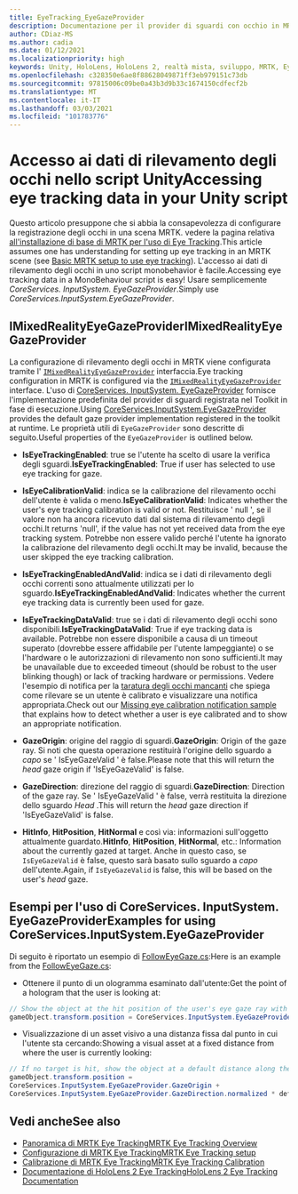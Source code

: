 ```yaml
---
title: EyeTracking_EyeGazeProvider
description: Documentazione per il provider di sguardi con occhio in MRTK
author: CDiaz-MS
ms.author: cadia
ms.date: 01/12/2021
ms.localizationpriority: high
keywords: Unity, HoloLens, HoloLens 2, realtà mista, sviluppo, MRTK, EyeTracking, EyeGaze,
ms.openlocfilehash: c328350e6ae8f88628049871ff3eb979151c73db
ms.sourcegitcommit: 97815006c09be0a43b3d9b33c1674150cdfecf2b
ms.translationtype: MT
ms.contentlocale: it-IT
ms.lasthandoff: 03/03/2021
ms.locfileid: "101783776"
---
```

# <a name="accessing-eye-tracking-data-in-your-unity-script"></a><span data-ttu-id="193da-104">Accesso ai dati di rilevamento degli occhi nello script Unity</span><span class="sxs-lookup"><span data-stu-id="193da-104">Accessing eye tracking data in your Unity script</span></span>

<span data-ttu-id="193da-105">Questo articolo presuppone che si abbia la consapevolezza di configurare la registrazione degli occhi in una scena MRTK. vedere la pagina relativa [all'installazione di base di MRTK per l'uso di Eye Tracking](eye-tracking-basic-setup.md).</span><span class="sxs-lookup"><span data-stu-id="193da-105">This article assumes one has understanding for setting up eye tracking in an MRTK scene (see [Basic MRTK setup to use eye tracking](eye-tracking-basic-setup.md)).</span></span>
<span data-ttu-id="193da-106">L'accesso ai dati di rilevamento degli occhi in uno script monobehavior è facile.</span><span class="sxs-lookup"><span data-stu-id="193da-106">Accessing eye tracking data in a MonoBehaviour script is easy!</span></span> <span data-ttu-id="193da-107">Usare semplicemente *CoreServices. InputSystem. EyeGazeProvider*.</span><span class="sxs-lookup"><span data-stu-id="193da-107">Simply use *CoreServices.InputSystem.EyeGazeProvider*.</span></span>

## <a name="imixedrealityeyegazeprovider"></a><span data-ttu-id="193da-108">IMixedRealityEyeGazeProvider</span><span class="sxs-lookup"><span data-stu-id="193da-108">IMixedRealityEyeGazeProvider</span></span>

<span data-ttu-id="193da-109">La configurazione di rilevamento degli occhi in MRTK viene configurata tramite l' [`IMixedRealityEyeGazeProvider`](xref:Microsoft.MixedReality.Toolkit.Input.IMixedRealityEyeGazeProvider) interfaccia.</span><span class="sxs-lookup"><span data-stu-id="193da-109">Eye tracking configuration in MRTK is configured via the [`IMixedRealityEyeGazeProvider`](xref:Microsoft.MixedReality.Toolkit.Input.IMixedRealityEyeGazeProvider) interface.</span></span> <span data-ttu-id="193da-110">L'uso di [CoreServices. InputSystem. EyeGazeProvider](eye-tracking-eye-gaze-provider.md) fornisce l'implementazione predefinita del provider di sguardi registrata nel Toolkit in fase di esecuzione.</span><span class="sxs-lookup"><span data-stu-id="193da-110">Using [CoreServices.InputSystem.EyeGazeProvider](eye-tracking-eye-gaze-provider.md) provides the default gaze provider implementation registered in the toolkit at runtime.</span></span>
<span data-ttu-id="193da-111">Le proprietà utili di `EyeGazeProvider` sono descritte di seguito.</span><span class="sxs-lookup"><span data-stu-id="193da-111">Useful properties of the `EyeGazeProvider` is outlined below.</span></span>

- <span data-ttu-id="193da-112">**IsEyeTrackingEnabled**: true se l'utente ha scelto di usare la verifica degli sguardi.</span><span class="sxs-lookup"><span data-stu-id="193da-112">**IsEyeTrackingEnabled**: True if user has selected to use eye tracking for gaze.</span></span>

- <span data-ttu-id="193da-113">**IsEyeCalibrationValid**: indica se la calibrazione del rilevamento occhi dell'utente è valida o meno.</span><span class="sxs-lookup"><span data-stu-id="193da-113">**IsEyeCalibrationValid**: Indicates whether the user's eye tracking calibration is valid or not.</span></span>
<span data-ttu-id="193da-114">Restituisce ' null ', se il valore non ha ancora ricevuto dati dal sistema di rilevamento degli occhi.</span><span class="sxs-lookup"><span data-stu-id="193da-114">It returns 'null', if the value has not yet received data from the eye tracking system.</span></span>
<span data-ttu-id="193da-115">Potrebbe non essere valido perché l'utente ha ignorato la calibrazione del rilevamento degli occhi.</span><span class="sxs-lookup"><span data-stu-id="193da-115">It may be invalid, because the user skipped the eye tracking calibration.</span></span>

- <span data-ttu-id="193da-116">**IsEyeTrackingEnabledAndValid**: indica se i dati di rilevamento degli occhi correnti sono attualmente utilizzati per lo sguardo.</span><span class="sxs-lookup"><span data-stu-id="193da-116">**IsEyeTrackingEnabledAndValid**: Indicates whether the current eye tracking data is currently been used for gaze.</span></span>

- <span data-ttu-id="193da-117">**IsEyeTrackingDataValid**: true se i dati di rilevamento degli occhi sono disponibili.</span><span class="sxs-lookup"><span data-stu-id="193da-117">**IsEyeTrackingDataValid**: True if eye tracking data is available.</span></span>
<span data-ttu-id="193da-118">Potrebbe non essere disponibile a causa di un timeout superato (dovrebbe essere affidabile per l'utente lampeggiante) o se l'hardware o le autorizzazioni di rilevamento non sono sufficienti.</span><span class="sxs-lookup"><span data-stu-id="193da-118">It may be unavailable due to exceeded timeout (should be robust to the user blinking though) or lack of tracking hardware or permissions.</span></span>
<span data-ttu-id="193da-119">Vedere l'esempio di notifica per la [taratura degli occhi mancanti](eye-tracking-is-user-calibrated.md) che spiega come rilevare se un utente è calibrato e visualizzare una notifica appropriata.</span><span class="sxs-lookup"><span data-stu-id="193da-119">Check out our [Missing eye calibration notification sample](eye-tracking-is-user-calibrated.md) that explains how to detect whether a user is eye calibrated and to show an appropriate notification.</span></span>

- <span data-ttu-id="193da-120">**GazeOrigin**: origine del raggio di sguardi.</span><span class="sxs-lookup"><span data-stu-id="193da-120">**GazeOrigin**: Origin of the gaze ray.</span></span>
<span data-ttu-id="193da-121">Si noti che questa operazione restituirà l'origine dello sguardo a *capo* se ' IsEyeGazeValid ' è false.</span><span class="sxs-lookup"><span data-stu-id="193da-121">Please note that this will return the *head* gaze origin if 'IsEyeGazeValid' is false.</span></span>

- <span data-ttu-id="193da-122">**GazeDirection**: direzione del raggio di sguardi.</span><span class="sxs-lookup"><span data-stu-id="193da-122">**GazeDirection**: Direction of the gaze ray.</span></span>
<span data-ttu-id="193da-123">Se ' IsEyeGazeValid ' è false, verrà restituita la direzione dello sguardo *Head* .</span><span class="sxs-lookup"><span data-stu-id="193da-123">This will return the *head* gaze direction if 'IsEyeGazeValid' is false.</span></span>

- <span data-ttu-id="193da-124">**HitInfo**, **HitPosition**, **HitNormal** e così via: informazioni sull'oggetto attualmente guardato.</span><span class="sxs-lookup"><span data-stu-id="193da-124">**HitInfo**, **HitPosition**, **HitNormal**, etc.: Information about the currently gazed at target.</span></span>
<span data-ttu-id="193da-125">Anche in questo caso, se `IsEyeGazeValid` è false, questo sarà basato sullo sguardo a *capo* dell'utente.</span><span class="sxs-lookup"><span data-stu-id="193da-125">Again, if `IsEyeGazeValid` is false, this will be based on the user's *head* gaze.</span></span>

## <a name="examples-for-using-coreservicesinputsystemeyegazeprovider"></a><span data-ttu-id="193da-126">Esempi per l'uso di CoreServices. InputSystem. EyeGazeProvider</span><span class="sxs-lookup"><span data-stu-id="193da-126">Examples for using CoreServices.InputSystem.EyeGazeProvider</span></span>

<span data-ttu-id="193da-127">Di seguito è riportato un esempio di [FollowEyeGaze.cs](xref:Microsoft.MixedReality.Toolkit.Examples.Demos.EyeTracking.FollowEyeGaze):</span><span class="sxs-lookup"><span data-stu-id="193da-127">Here is an example from the [FollowEyeGaze.cs](xref:Microsoft.MixedReality.Toolkit.Examples.Demos.EyeTracking.FollowEyeGaze):</span></span>

- <span data-ttu-id="193da-128">Ottenere il punto di un ologramma esaminato dall'utente:</span><span class="sxs-lookup"><span data-stu-id="193da-128">Get the point of a hologram that the user is looking at:</span></span>

```c#
// Show the object at the hit position of the user's eye gaze ray with the target.
gameObject.transform.position = CoreServices.InputSystem.EyeGazeProvider.HitPosition;
```

- <span data-ttu-id="193da-129">Visualizzazione di un asset visivo a una distanza fissa dal punto in cui l'utente sta cercando:</span><span class="sxs-lookup"><span data-stu-id="193da-129">Showing a visual asset at a fixed distance from where the user is currently looking:</span></span>

```c#
// If no target is hit, show the object at a default distance along the gaze ray.
gameObject.transform.position =
CoreServices.InputSystem.EyeGazeProvider.GazeOrigin +
CoreServices.InputSystem.EyeGazeProvider.GazeDirection.normalized * defaultDistanceInMeters;
```

## <a name="see-also"></a><span data-ttu-id="193da-130">Vedi anche</span><span class="sxs-lookup"><span data-stu-id="193da-130">See also</span></span>

- [<span data-ttu-id="193da-131">Panoramica di MRTK Eye Tracking</span><span class="sxs-lookup"><span data-stu-id="193da-131">MRTK Eye Tracking Overview</span></span>](eye-tracking-main.md)
- [<span data-ttu-id="193da-132">Configurazione di MRTK Eye Tracking</span><span class="sxs-lookup"><span data-stu-id="193da-132">MRTK Eye Tracking setup</span></span>](eye-tracking-basic-setup.md)
- [<span data-ttu-id="193da-133">Calibrazione di MRTK Eye Tracking</span><span class="sxs-lookup"><span data-stu-id="193da-133">MRTK Eye Tracking Calibration</span></span>](eye-tracking-is-user-calibrated.md)
- [<span data-ttu-id="193da-134">Documentazione di HoloLens 2 Eye Tracking</span><span class="sxs-lookup"><span data-stu-id="193da-134">HoloLens 2 Eye Tracking Documentation</span></span>](https://docs.microsoft.com/windows/mixed-reality/eye-tracking)
